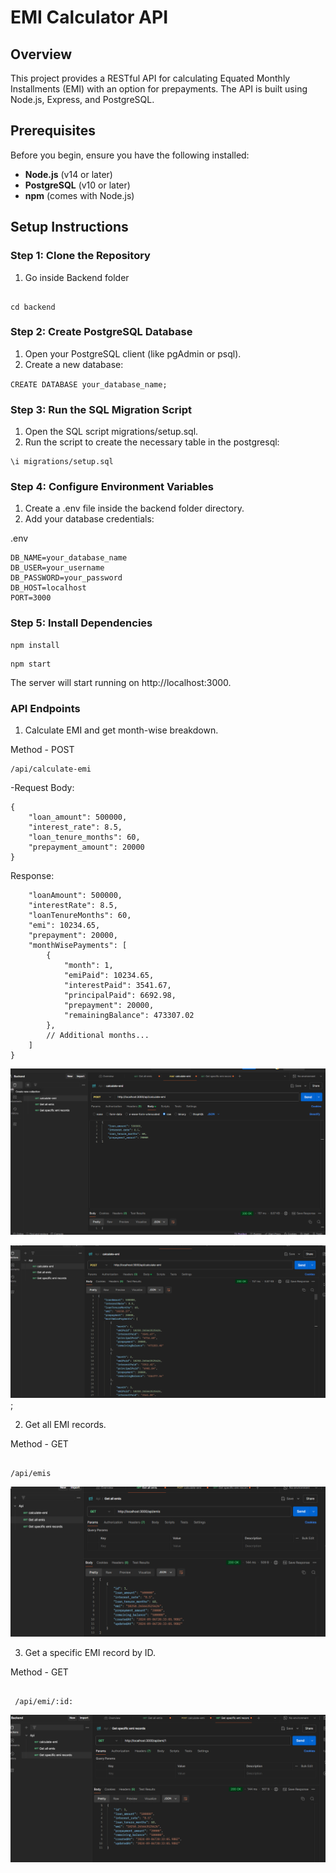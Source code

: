 # EMI Calculator API

## Overview

This project provides a RESTful API for calculating Equated Monthly Installments (EMI) with an option for prepayments. The API is built using Node.js, Express, and PostgreSQL.

## Prerequisites

Before you begin, ensure you have the following installed:

- **Node.js** (v14 or later)
- **PostgreSQL** (v10 or later)
- **npm** (comes with Node.js)

## Setup Instructions

### Step 1: Clone the Repository

1. Go inside Backend folder

```

cd backend

```

### Step 2: Create PostgreSQL Database

1. Open your PostgreSQL client (like pgAdmin or psql).
2. Create a new database:

`CREATE DATABASE your_database_name;`

### Step 3: Run the SQL Migration Script

1. Open the SQL script migrations/setup.sql.
2. Run the script to create the necessary table in the postgresql:

```
\i migrations/setup.sql

```

### Step 4: Configure Environment Variables

1. Create a .env file inside the backend folder directory.
2. Add your database credentials:

.env

```
DB_NAME=your_database_name
DB_USER=your_username
DB_PASSWORD=your_password
DB_HOST=localhost
PORT=3000
```

### Step 5: Install Dependencies

```
npm install
```

```
npm start
```

The server will start running on http://localhost:3000.

### API Endpoints

1. Calculate EMI and get month-wise breakdown.

Method - POST

```
/api/calculate-emi
```

-Request Body:

```
{
    "loan_amount": 500000,
    "interest_rate": 8.5,
    "loan_tenure_months": 60,
    "prepayment_amount": 20000
}
```

Response:

```{
    "loanAmount": 500000,
    "interestRate": 8.5,
    "loanTenureMonths": 60,
    "emi": 10234.65,
    "prepayment": 20000,
    "monthWisePayments": [
        {
            "month": 1,
            "emiPaid": 10234.65,
            "interestPaid": 3541.67,
            "principalPaid": 6692.98,
            "prepayment": 20000,
            "remainingBalance": 473307.02
        },
        // Additional months...
    ]
}
```

![Request body ](./assests/calculate-emi%20request.png)

![Response](./assests//calculate%20emi%20response.png);

2. Get all EMI records.

Method - GET

```

/api/emis

```

![Request and Response](./assests//get%20all%20emi.png)

3. Get a specific EMI record by ID.

Method - GET

```

 /api/emi/:id:

```

![Request and Response](./assests/get%20emi%20with%20id.png)

